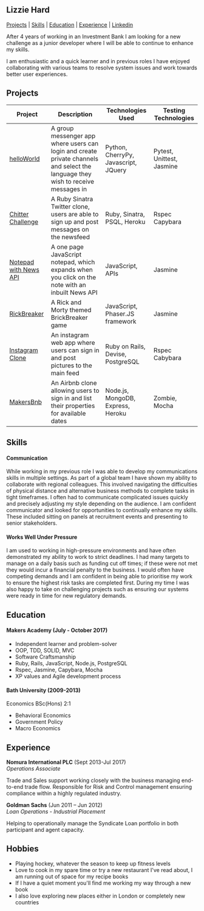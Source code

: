 ## Lizzie Hard

[Projects](#projects) | [Skills](#skills) | [Education](#education) | [Experience](#experience) | [Linkedin](https://www.linkedin.com/in/lizzie-hard-559960aa)

<p>After 4 years of working in an Investment Bank I am looking for a new challenge as a junior developer where I will be able to continue to enhance my skills. </p>

<p>I am enthusiastic and a quick learner and in previous roles I have enjoyed collaborating with various teams to resolve system issues and work towards better user experiences.</p>

## Projects

Project | Description | Technologies Used | Testing Technologies
--- | --- | --- | ---
[helloWorld](https://github.com/manoadamro/Mapp)| A group messenger app where users can login and create private channels and select the language they wish to receive messages in| Python, CherryPy, Javascript, JQuery| Pytest, Unittest, Jasmine
[Chitter Challenge](https://github.com/LizH90/chitter-challenge)| A Ruby Sinatra Twitter clone, users are able to sign up and post messages on the newsfeed | Ruby, Sinatra, PSQL, Heroku | Rspec Capybara
[Notepad with News API](https://github.com/david-div/DwepsNotePad) | A one page JavaScript notepad, which expands when you click on the note with an inbuilt News API | JavaScript, APIs | Jasmine
[RickBreaker](https://github.com/ofrost617/slofe-brickbreaker)| A Rick and Morty themed BrickBreaker game | JavaScript, Phaser.JS framework | Jasmine
[Instagram Clone](https://github.com/LizH90/instagram/blob/master/README.md)|An instagram web app where users can sign in and post pictures to the main feed | Ruby on Rails, Devise, PostgreSQL | Rspec Cabybara
[MakersBnb](https://github.com/willjsporter/makersbnb)|An Airbnb clone allowing users to sign in and list their properties for available dates|Node.js, MongoDB, Express, Heroku | Zombie, Mocha

## Skills

#### Communication

While working in my previous role I was able to develop my communications skills in multiple settings. As part of a global team I have shown my ability to collaborate with regional colleagues. This involved navigating the difficulties of physical distance and alternative business methods to complete tasks in tight timeframes.
I often had to communicate complicated issues quickly and precisely adjusting my style depending on the audience. I am confident communicator and looked for opportunities to continually enhance my skills. These included sitting on panels at recruitment events and presenting to senior stakeholders.

#### Works Well Under Pressure

I am used to working in high-pressure environments and have often demonstrated my ability to work to strict deadlines. I had many targets to manage on a daily basis such as funding cut off times; if these were not met they would incur a financial penalty to the business.
I would often have competing demands and I am confident in being able to prioritise my work to ensure the highest risk tasks are completed first. During my time I was also happy to take on challenging projects such as ensuring our systems were ready in time for new regulatory demands.

## Education

#### Makers Academy (July - October 2017)

- Independent learner and problem-solver
- OOP, TDD, SOLID, MVC
- Software Craftsmanship
- Ruby, Rails, JavaScript, Node.js, PostgreSQL
- Rspec, Jasmine, Capybara, Mocha
- XP values and Agile development process

#### Bath University (2009-2013)

Economics BSc(Hons) 2:1
  * Behavioral Economics
  * Government Policy
  * Macro Economics


## Experience

**Nomura International PLC** (Sept 2013-Jul 2017)    
*Operations Associate*

Trade and Sales support working closely with the business managing end-to-end trade flow.
Responsible for Risk and Control management ensuring compliance within a highly regulated industry.

**Goldman Sachs** (Jun 2011 – Jun 2012)   
*Loan Operations - Industrial Placement*

Helping to operationally manage the Syndicate Loan portfolio in both participant and agent capacity.  

## Hobbies

- Playing hockey, whatever the season to keep up fitness levels
- Love to cook in my spare time or try a new restaurant I've read about, I am running out of space for my recipe books
- If I have a quiet moment you'll find me working my way through a new book
- I also love exploring new places either in London or completely new countries
